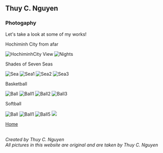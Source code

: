 ## Thuy C. Nguyen
### Photogaphy
Let's take a look at some of my works!
<br>
<p>Hochiminh City from afar</p>
<img src="https://scontent-sjc2-1.xx.fbcdn.net/v/t1.0-0/cp0/e15/q65/s320x320/483742_481168405284363_290820780_n.jpg?efg=eyJpIjoiYiJ9&oh=f9eb41e566ab78b3576bd3f7a9cd27eb&oe=5A9B2F70" alt="HochiminhCity View">
<img src="https://scontent-sjc2-1.xx.fbcdn.net/v/t1.0-0/cp0/e15/q65/s320x320/578287_476284469106090_1477542420_n.jpg?efg=eyJpIjoiYiJ9&oh=c2bebeadc2d0864c80e737a3461de9f4&oe=5AABCAFC" alt="Nights">
<p>Shades of Seven Seas</p>
<img src="https://scontent-sjc2-1.xx.fbcdn.net/v/t1.0-0/cp0/e15/q65/s320x320/21558908_1573448019389724_8416027381819823896_n.jpg?efg=eyJpIjoiYiJ9&oh=82e5a124ac2505af3412fd1f6cc786d8&oe=5AABBC70" alt="Sea">
<img src="https://scontent-sjc2-1.xx.fbcdn.net/v/t1.0-0/cp0/e15/q65/s320x320/22089617_1583915701676289_8183535366046408069_n.jpg?efg=eyJpIjoiYiJ9&oh=a23cc7056c66a832280fd0ca459c89d7&oe=5A93F8A9" alt="Sea1">
<img src="https://scontent-sjc2-1.xx.fbcdn.net/v/t1.0-0/cp0/e15/q65/p240x240/17523606_1412251038842757_5971348772508217509_n.jpg?efg=eyJpIjoiYiJ9&oh=ea3925de1f70a29177d4f75ecd5ab836&oe=5A9B7474" alt="Sea2">
<img src="https://scontent-sjc2-1.xx.fbcdn.net/v/t1.0-0/cp0/e15/q65/p240x240/22365273_1591542144246978_7261852661543863680_n.jpg?efg=eyJpIjoiYiJ9&oh=67ba1f2b5c6c32d3caaaaaa339e90f44&oe=5A9C8440" alt="Sea3">
<p>Basketball</p>
<img src="https://scontent-sjc2-1.xx.fbcdn.net/v/t1.0-0/cp0/e15/q65/s320x320/936685_825899427477924_8350372865347493008_n.jpg?efg=eyJpIjoiYiJ9&oh=64252ace41df1e7a9afee18a70735e76&oe=5A8A042E" alt="Ball">
<img src="https://scontent-sjc2-1.xx.fbcdn.net/v/t1.0-0/cp0/e15/q65/p320x320/10929088_825901054144428_2930555058320301766_n.jpg?efg=eyJpIjoiYiJ9&oh=5594419bb4e6720831f300165f7b2f4e&oe=5A9A6903" alt="Ball1">
<img src="https://scontent-sjc2-1.xx.fbcdn.net/v/t1.0-0/cp0/e15/q65/s320x320/10923648_825901610811039_2173764320901619696_n.jpg?efg=eyJpIjoiYiJ9&oh=e1e38aec3bb5d1fe6cce2b7cc3030fa8&oe=5AA6E767" alt="Ball2">
<img src="https://scontent-sjc2-1.xx.fbcdn.net/v/t1.0-0/cp0/e15/q65/p320x320/10930853_825902890810911_8877551920385670904_n.jpg?efg=eyJpIjoiYiJ9&oh=722e0218502fcdaea244df55a0b32103&oe=5A9FE907" alt="Ball3">
<p>Softball</p>
<img src="https://scontent-sjc2-1.xx.fbcdn.net/v/t1.0-0/cp0/e15/q65/s320x320/10298902_671992236201978_1483820563477615629_n.jpg?efg=eyJpIjoiYiJ9&oh=6000b9b4448013b56ec21e8c52ab602f&oe=5AA6122E" alt="Ball">
<img src="https://scontent-sjc2-1.xx.fbcdn.net/v/t1.0-0/cp0/e15/q65/s320x320/10256957_678809478853587_2460493448227061996_n.jpg?efg=eyJpIjoiYiJ9&oh=524bf8bced35b58b5f066631471fc4bc&oe=5AA4E9D5" alt="Ball1">
<img src="https://scontent-sjc2-1.xx.fbcdn.net/v/t1.0-0/cp0/e15/q65/s320x320/11205048_1081769781890886_6913068544070921216_n.jpg?efg=eyJpIjoiYiJ9&oh=15077a65b379f17d98fed2901294e982&oe=5AAF0858" alt="Ball5">
<img src="https://scontent-sjc2-1.xx.fbcdn.net/v/t1.0-0/cp0/e15/q65/s320x320/12670668_1081770715224126_7031455679406153906_n.jpg?efg=eyJpIjoiYiJ9&oh=e5890a1253bdbb29e0812c11fc8bf968&oe=5AA28FC0"Ball4">

<br>

<a href="https://tweecongnguyen.github.io/index">Home</a> 
<br>
<br>
<address>
Created by Thuy C. Nguyen<br>
All pictures in this website are original and are taken by Thuy C. Nguyen<br>
</address>
